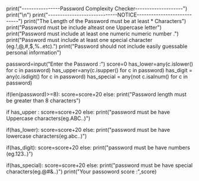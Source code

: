 
print("----------------Password Complexity Checker--------------------")
print("\n")
print("-----------------------------NOTICE----------------------------")
print("The Length of the Password must be at least * Characters")
print("Password must be include alteast one Uppercase letter")
print("Password must include at least one numeric numeric number .")
print("Password must include at least one special character (eg.!,@,#,$,%..etc).")
print("Password should not include easily guessable personal information")

password=input("Enter the Password :")
score=0
has_lower=any(c.islower() for c in password)
has_upper=any(c.isupper() for c in password)
has_digit = any(c.isdigit() for c in password)
has_special = any(not c.isalnum() for c in password)

if(len(password)>=8):
    score=score+20
else:
    print("Password length must be greater than 8 characters")

if has_upper :
    score=score+20
else:
    print("password must be have Uppercase characters(eg.ABC..)")

if(has_lower):
    score=score+20
else:
    print("password must be have lowercase characters(eg.abc..)")

if(has_digit):
    score=score+20
else:
    print("password must be have numbers (eg.123..)")

if(has_special):
    score=score+20
else:
    print("password must be have special characters(eg.@#&..)")
print("Your passoword score :",score)

    

